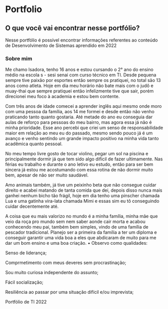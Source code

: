 # Portfolio

## O que você vai encontrar nesse portfólio?
Nesse portfólio é possível encontrar informações referentes ao conteúdo de Desenvolvimento de Sistemas aprendido em 2022

### Sobre mim 
Me chamo Isadora, tenho 16 anos e estou cursando o 2° ano do ensino médio na escola s - sesi senai com curso técnico em TI. Desde pequena sempre tive paixão por esportes então sempre os pratiquei, no total são 13 anos como atleta. Hoje em dia meu horário não bate mais com o judô e muay-thai que sempre pratiquei então infelizmente tive que sair, porém direcionei meu foco à academia e estou bem contente. 

Com três anos de idade comecei a aprender inglês aqui mesmo onde moro com uma pessoa da família, aos 14 me formei e desde então não venho praticando tanto quanto gostaria. Até metade do ano eu conseguia dar aulas de reforço para pessoas do meu bairro, mas agora essa já não é minha prioridade. Esse ano percebi que criei um senso de responsabilidade maior em relação ao meu eu do passado, mesmo sendo pouco já é um avanço e venho sentindo um grande impacto positivo na minha vida tanto acadêmica quanto pessoal.

No meu tempo livre gosto de tocar violino, pegar um sol na piscina e principalmente dormir já que tem sido algo difícil de fazer ultimamente. Nas férias eu trabalho e durante o ano letivo eu estudo, então para ser bem sincera já estou me acostumando com essa rotina de não dormir muito bem, apesar de não ser muito saudável.

Amo animais também, já tive um peixinho beta que não consegue cuidar direito e acabei matando de tanta comida que dei, depois disso nunca mais ganhei nenhum bicho tão frágil, hoje em dia tenho uma pinscher chamada Lua e uma gatinha vira-lata chamada Mimi e essas sim eu tô conseguindo cuidar decentemente até.

A coisa que eu mais valorizo no mundo é a minha família, minha mãe que veio da roça pro mundo sem nem saber aonde cair morta e acabou conhecendo meu pai, também bem simples, vindo de uma família de pescador tradicional. Planejo ser a primeira da família a ter um diploma e conseguir garantir uma vida boa a eles que abdicaram de muito para me dar um bom ensino e uma boa criação.
• Observo como qualidades: 

  Senso de liderança;
  
  Comprmetimento com meus deveres sem procrastinação;
  
  Sou muito curiosa independente do assunto;
  
  Fácil socialização;
  
  Resiliência ao passar por uma situação difícil e/ou imprevista;

Portfólio de TI 2022

